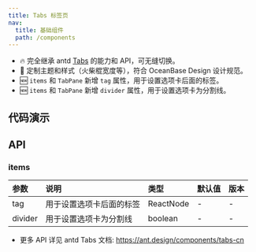 ```yaml
---
title: Tabs 标签页
nav:
  title: 基础组件
  path: /components
---
```


- 🔥 完全继承 antd [Tabs](https://ant.design/components/tabs-cn) 的能力和 API，可无缝切换。
- 💄 定制主题和样式（火柴棍宽度等），符合 OceanBase Design 设计规范。
- 🆕 `items` 和 `TabPane` 新增 `tag` 属性，用于设置选项卡后面的标签。
- 🆕 `items` 和 `TabPane` 新增 `divider` 属性，用于设置选项卡为分割线。

## 代码演示

<!-- prettier-ignore -->
<code src="./demo/basic.tsx" title="基本"></code>
<code src="./demo/size.tsx" title="大小"></code>
<code src="./demo/position.tsx" title="位置"></code>
<code src="./demo/divider.tsx" title="分割线"></code>
<code src="./demo/tag.tsx" title="标签" description="可设置选项卡后面的标签"></code>
<code src="./demo/tab-pane.tsx" title="TabPane 语法糖（不推荐使用）" description="即将废弃的 API，不推荐使用，详见 antd [文档](https://4x.ant.design/components/tabs-cn/#4.23.0-%E7%94%A8%E6%B3%95%E5%8D%87%E7%BA%A7)"></code>

## API

### items

| 参数    | 说明                     | 类型      | 默认值 | 版本 |
| :------ | :----------------------- | :-------- | :----- | :--- |
| tag     | 用于设置选项卡后面的标签 | ReactNode | -      | -    |
| divider | 用于设置选项卡为分割线   | boolean   | -      | -    |

- 更多 API 详见 antd Tabs 文档: https://ant.design/components/tabs-cn
